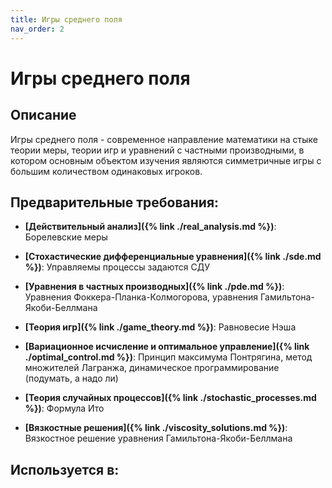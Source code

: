 ```yaml
---
title: Игры среднего поля
nav_order: 2
---
```


# Игры среднего поля


## Описание 
Игры среднего поля - современное направление математики на стыке теории меры, теории игр и уравнений с частными производными, 
в котором основным объектом изучения являются симметричные игры с большим количеством одинаковых игроков. 


## Предварительные требования:

- **[Действительный анализ]({% link ./real_analysis.md %})**: Борелевские меры


- **[Стохастические дифференциальные уравнения]({% link ./sde.md %})**: Управляемы процессы задаются СДУ


- **[Уравнения в частных производных]({% link ./pde.md %})**: Уравнения Фоккера-Планка-Колмогорова, уравнения Гамильтона-Якоби-Беллмана


- **[Теория игр]({% link ./game_theory.md %})**: Равновесие Нэша


- **[Вариационное исчисление и оптимальное управление]({% link ./optimal_control.md %})**: Принцип максимума Понтрягина, метод множителей Лагранжа, динамическое программирование (подумать, а надо ли)


- **[Теория случайных процессов]({% link ./stochastic_processes.md %})**: Формула Ито


- **[Вязкостные решения]({% link ./viscosity_solutions.md %})**: Вязкостное решение уравнения Гамильтона-Якоби-Беллмана



## Используется в:

